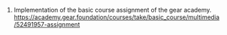 1. Implementation of the basic course assignment of the gear academy.
https://academy.gear.foundation/courses/take/basic_course/multimedia/52491957-assignment

